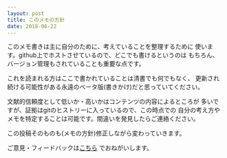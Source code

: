 ```yaml
---
layout: post
title: このメモの方針
date: 2018-06-22
---
```


このメモ書きは主に自分のために、考えていることを整理するために
使います。github上でホストさせているので、どこでも書けるというのは
もちろん、バージョン管理もされていることも重要な点です。

これを読まれる方はここで書かれていることは清書でも何でもなく、
更新され続ける可能性がある永遠のベータ版(書きかけ)だと思っていてください。

文献的信頼度として低いか・高いかはコンテンツの内容によるところが
多いですが、証拠はgitのヒストリーに入っているので、この時点での
自分の考え方やメモを特定することは可能です。間違いを発見したらご連絡ください。

この投稿そのものも(メモの方針)修正しながら変わっていきます。

ご意見・フィードバックは[こちら](https://github.com/yasushisakai/yasushisakai.github.io/issues)
でおねがいします。



